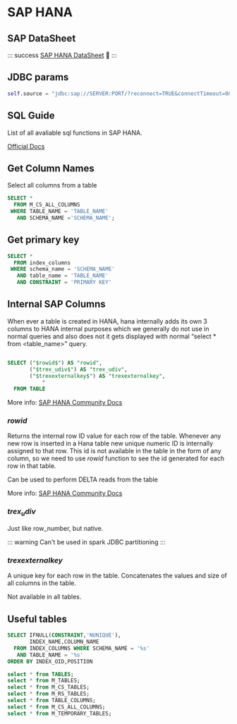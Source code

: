 # SAP HANA

## SAP DataSheet
::: success
[SAP HANA DataSheet](https://www.sapdatasheet.org/) 🎯
:::

## JDBC params

```python
self.source = "jdbc:sap://SERVER:PORT/?reconnect=TRUE&connectTimeout=0&communicationTimeout=0" 
```

## SQL Guide

List of all avaliable sql functions in SAP HANA.

[Official Docs](https://help.sap.com/docs/HANA_SERVICE_CF/7c78579ce9b14a669c1f3295b0d8ca16/f12b86a6284c4aeeb449e57eb5dd3ebd.html)

## Get Column Names

Select all columns from a table

```sql
SELECT *
  FROM M_CS_ALL_COLUMNS
 WHERE TABLE_NAME = 'TABLE_NAME'
   AND SCHEMA_NAME ='SCHEMA_NAME';
```

## Get primary key

```sql
SELECT * 
  FROM index_columns 
 WHERE schema_name = 'SCHEMA_NAME' 
   AND table_name = 'TABLE_NAME'
   AND CONSTRAINT = 'PRIMARY KEY'
```

## Internal SAP Columns

When ever a table is created in HANA, hana internally adds its own 3 columns to HANA internal purposes which we generally do not use in normal queries and also does not it gets displayed with normal “select * from <table_name>” query.

```sql

SELECT ("$rowid$") AS "rowid",
       ("$trex_udiv$") AS "trex_udiv",
       ("$trexexternalkey$") AS "trexexternalkey",
		   *
  FROM TABLE
```

More info: [SAP HANA Community Docs](https://blogs.sap.com/2020/09/13/hanas-default-internal-columns-per-tables/)

### $rowid$

Returns the internal row ID value for each row of the table. Whenever any new row is inserted in a Hana table new unique numeric ID is internally assigned to that row. This id is not available in the table in the form of any column, so we need to use $rowid$ function to see the id generated for each row in that table.

Can be used to perform DELTA reads from the table

More info: [SAP HANA Community Docs](https://blogs.sap.com/2023/03/12/rowid-function-in-hana/)

### $trex_udiv$

Just like row_number, but native. 

::: warning
Can't be used in spark JDBC partitioning
:::

### $trexexternalkey$

A unique key for each row in the table. Concatenates the values and size of all columns in the table.

Not available in all tables.


## Useful tables

```sql
SELECT IFNULL(CONSTRAINT,'NUNIQUE'),
       INDEX_NAME,COLUMN_NAME
  FROM INDEX_COLUMNS WHERE SCHEMA_NAME = '%s'
   AND TABLE_NAME = '%s'
ORDER BY INDEX_OID,POSITION

select * from TABLES;
select * from M_TABLES;
select * from M_CS_TABLES;
select * from M_RS_TABLES;
select * from TABLE_COLUMNS;
select * from M_CS_ALL_COLUMNS;
select * from M_TEMPORARY_TABLES;
```